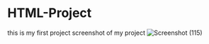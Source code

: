 # HTML-Project
this is my first project
screenshot of my project
![Screenshot (115)](https://user-images.githubusercontent.com/93991127/140957684-525ab768-d34a-4d46-a157-64835cfcb4d1.png)

